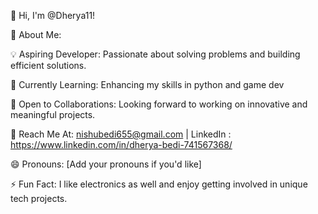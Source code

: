 👋 Hi, I'm @Dherya11!

👀 About Me:

💡 Aspiring Developer: Passionate about solving problems and building efficient solutions.

🌱 Currently Learning: Enhancing my skills in python and game dev

💼 Open to Collaborations: Looking forward to working on innovative and meaningful projects.

📧 Reach Me At: nishubedi655@gmail.com | LinkedIn : https://www.linkedin.com/in/dherya-bedi-741567368/

😄 Pronouns: [Add your pronouns if you'd like]

⚡ Fun Fact: I like electronics as well and enjoy getting involved in unique tech projects.
